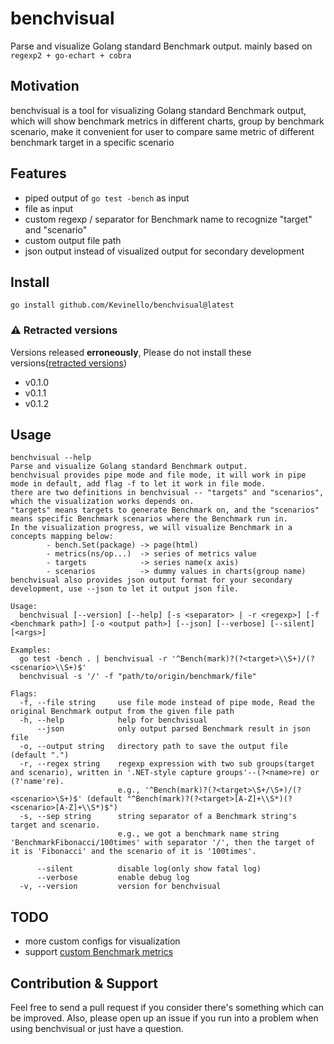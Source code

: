 # benchvisual

Parse and visualize Golang standard Benchmark output.
mainly based on `regexp2 + go-echart + cobra`

## Motivation

benchvisual is a tool for visualizing Golang standard Benchmark output, which will show benchmark metrics in different charts, group by benchmark scenario, make it convenient for user to compare same metric of different benchmark target in a specific scenario

## Features

- piped output of `go test -bench` as input
- file as input
- custom regexp / separator for Benchmark name to recognize "target" and "scenario"
- custom output file path
- json output instead of visualized output for secondary development

## Install

```shell
go install github.com/Kevinello/benchvisual@latest
```

### ⚠️ Retracted versions

Versions released **erroneously**, Please do not install these versions([retracted versions](https://go.dev/ref/mod#go-mod-file-retract))

- v0.1.0
- v0.1.1
- v0.1.2

## Usage

```shell
benchvisual --help
Parse and visualize Golang standard Benchmark output.
benchvisual provides pipe mode and file mode, it will work in pipe mode in default, add flag -f to let it work in file mode.
there are two definitions in benchvisual -- "targets" and "scenarios", which the visualization works depends on.
"targets" means targets to generate Benchmark on, and the "scenarios" means specific Benchmark scenarios where the Benchmark run in.
In the visualization progress, we will visualize Benchmark in a concepts mapping below:
        - bench.Set(package) -> page(html)
        - metrics(ns/op...)  -> series of metrics value
        - targets            -> series name(x axis)
        - scenarios          -> dummy values in charts(group name)
benchvisual also provides json output format for your secondary development, use --json to let it output json file.

Usage:
  benchvisual [--version] [--help] [-s <separator> | -r <regexp>] [-f <benchmark path>] [-o <output path>] [--json] [--verbose] [--silent] [<args>]

Examples:
  go test -bench . | benchvisual -r '^Bench(mark)?(?<target>\\S+)/(?<scenario>\\S+)$'
  benchvisual -s '/' -f "path/to/origin/benchmark/file"

Flags:
  -f, --file string     use file mode instead of pipe mode, Read the original Benchmark output from the given file path
  -h, --help            help for benchvisual
      --json            only output parsed Benchmark result in json file
  -o, --output string   directory path to save the output file (default ".")
  -r, --regex string    regexp expression with two sub groups(target and scenario), written in '.NET-style capture groups'--(?<name>re) or (?'name're).
                        e.g., '^Bench(mark)?(?<target>\S+/\S+)/(?<scenario>\S+)$' (default "^Bench(mark)?(?<target>[A-Z]+\\S*)(?<scenario>[A-Z]+\\S*)$")
  -s, --sep string      string separator of a Benchmark string's target and scenario.
                        e.g., we got a benchmark name string 'BenchmarkFibonacci/100times' with separator '/', then the target of it is 'Fibonacci' and the scenario of it is '100times'.
                        
      --silent          disable log(only show fatal log)
      --verbose         enable debug log
  -v, --version         version for benchvisual
```

## TODO

- more custom configs for visualization
- support [custom Benchmark metrics](https://tip.golang.org/pkg/testing/#B.ReportMetric)

## Contribution & Support

Feel free to send a pull request if you consider there's something which can be improved. Also, please open up an issue if you run into a problem when using benchvisual or just have a question.
